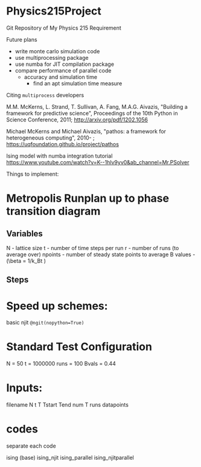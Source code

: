 # Physics215Project
Git Repository of My Physics 215 Requirement

Future plans
- write monte carlo simulation code
- use multiprocessing package
- use numba for JIT compilation package
- compare performance of parallel code
    - accuracy and simulation time
        - find an apt simulation time measure


Citing `multiprocess` developers

M.M. McKerns, L. Strand, T. Sullivan, A. Fang, M.A.G. Aivazis,
"Building a framework for predictive science", Proceedings of
the 10th Python in Science Conference, 2011;
http://arxiv.org/pdf/1202.1056

Michael McKerns and Michael Aivazis,
"pathos: a framework for heterogeneous computing", 2010- ;
https://uqfoundation.github.io/project/pathos

Ising model with numba integration tutorial
https://www.youtube.com/watch?v=K--1hlv9yv0&ab_channel=Mr.PSolver


Things to implement:

# Metropolis Runplan up to phase transition diagram
## Variables
N - lattice size
t - number of time steps per run
r - number of runs (to average over)
npoints - number of steady state points to average
B values - \(\beta = 1/k_Bt \)
## Steps


# Speed up schemes:
basic njit
`@ngit(nopython=True)`

# Standard Test Configuration
N = 50
t = 1000000
runs = 100
Bvals = 0.44

# Inputs:
filename
N
t
T
Tstart
Tend
num T
runs
datapoints

# codes
separate each code

ising (base)
ising_njit
ising_parallel
ising_njitparallel



